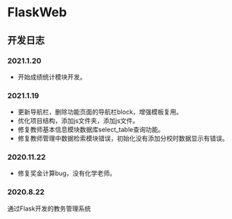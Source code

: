 # FlaskWeb

## 开发日志

### 2021.1.20

- 开始成绩统计模块开发。

### 2021.1.19

- 更新导航栏，删除功能页面的导航栏block，增强模板复用。
- 优化项目结构，添加js文件夹，添加js文件。
- 修复教师基本信息模块数据库select_table查询功能。
- 修复教师管理中数据检索模块错误，初始化没有添加分校时数据显示有错误。

### 2020.11.22

- 修复奖金计算bug，没有化学老师。

### 2020.8.22

通过Flask开发的教务管理系统

